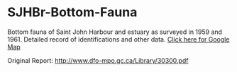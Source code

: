 # SJHBr-Bottom-Fauna

Bottom fauna of Saint John Harbour and estuary as surveyed in 1959 and 1961. Detailed record of identifications and other data. <a href="https://www.google.ca/maps/@45.2735447,-66.1538143,12z/data=!3m1!4b1!4m2!6m1!1szffcwx5lQc60.kKYablDNDFw0?hl=en">Click here for Google Map</a>


Original Report: http://www.dfo-mpo.gc.ca/Library/30300.pdf

